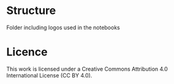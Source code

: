 # Structure
Folder including logos used in the notebooks



# Licence
This work is licensed under a Creative Commons Attribution 4.0 International License (CC BY 4.0).
